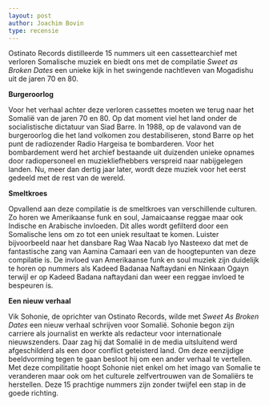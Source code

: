 ```yaml
---
layout: post
author: Joachim Bovin
type: recensie 
---
```


Ostinato Records distilleerde 15 nummers uit een cassettearchief met verloren Somalische muziek en biedt ons met de compilatie <i> Sweet as Broken Dates </i> een unieke kijk in het swingende nachtleven van Mogadishu uit de jaren 70 en 80. 

<b> Burgeroorlog </b>

Voor het verhaal achter deze verloren cassettes moeten we terug naar het Somalië van de jaren 70 en 80. Op dat moment viel het land onder de socialistische dictatuur van Siad Barre. In 1988, op de valavond van de burgeroorlog die het land volkomen zou destabiliseren, stond Barre op het punt de radiozender Radio Hargeisa te bombarderen. Voor het bombardement werd het archief bestaande uit duizenden unieke opnames door radiopersoneel en muziekliefhebbers verspreid naar nabijgelegen landen. Nu, meer dan dertig jaar later, wordt deze muziek voor het eerst gedeeld met de rest van de wereld. 

<b> Smeltkroes </b>

Opvallend aan deze compilatie is de smeltkroes van verschillende culturen. Zo horen we Amerikaanse funk en soul, Jamaicaanse reggae maar ook Indische en Arabische invloeden. Dit alles wordt gefilterd door een Somalische lens om zo tot een uniek resultaat te komen. Luister bijvoorbeeld naar het dansbare Rag Waa Nacab Iyo Nasteexo dat met de fantastische zang van Aamina Camaari een van de hoogtepunten van deze compilatie is. De invloed van Amerikaanse funk en soul muziek zijn duidelijk te horen op nummers als Kadeed Badanaa Naftaydani en Ninkaan Ogayn terwijl er op Kadeed Badana naftaydani dan weer een reggae invloed te bespeuren is. 

<b> Een nieuw verhaal </b>

Vik Sohonie, de oprichter van Ostinato Records, wilde met <i> Sweet As Broken Dates </i> een nieuw verhaal schrijven voor Somalië. Sohonie begon zijn carriere als journalist en werkte als redacteur voor internationale nieuwszenders. Daar zag hij dat Somalië in de media uitsluitend werd afgeschilderd als een door conflict geteisterd land. Om deze eenzijdige beeldvorming tegen te gaan besloot hij om een ander verhaal te vertellen. Met deze compilitatie hoopt Sohonie niet enkel om het imago van Somalie te veranderen maar ook om het culturele zelfvertrouwen van de Somaliërs te herstellen. Deze 15 prachtige nummers zijn zonder twijfel een stap in de goede richting.
 

